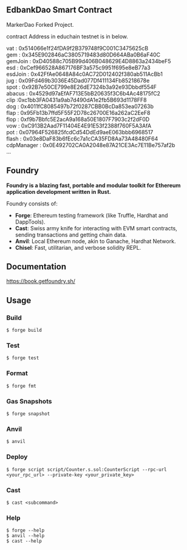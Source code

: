 ## EdbankDao Smart Contract

MarkerDao Forked Project.

contract Address in educhain testnet is in below.

vat : 0x514066e1f24fDA9f2B379748f9C001C3475625cB  
gem : 0x345E902846aC3805719483d80D664ABa0B6aF40C  
gemJoin : 0xD40588c705B99d406B048629E4D8863a2434beF5  
esd : 0xCef966528A867176BF3a575c9951f695e8eB77a3  
esdJoin : 0x42FfAe0648A84c0AC72D012402f380ab511AcBb1  
jug : 0x09Fd469b3036E45Dad077Df411134Fb85218678e  
spot : 0x92B7e50CE799e8E26dE7324b3a92e93Dbbdf554F  
abacus : 0x4529d97aEfAF713E5bB20635f3C6b4Ac48175fC2  
clip :0xc1bb3FA0431a9ab7d490dA1e2fb5B693d1178FF8  
dog : 0x4011fC8085497b72f0287CBB0BcDa853ea07263b  
flap : 0x95Fb13b7ffd5F55F2D78c26700E16a262aC2EeF8  
flop : 0xf9b7Bbfc5E2acA9a168a50E1807F7903c2f2dF0D  
vow : 0xC913B2Aad7F11404E4E91E53f2388f760F5A3AfA  
pot : 0x07964F526825fcdCd54DdEd9aeE063bbb6968517  
flash : 0x03e8DaF83b6fEc6c7a1cCA35FD8Aa73A48480F64  
cdpManager : 0x0E492702CA0A2048e87A21CE3Ac7E11Be757af2b  
...

## Foundry

**Foundry is a blazing fast, portable and modular toolkit for Ethereum application development written in Rust.**

Foundry consists of:

- **Forge**: Ethereum testing framework (like Truffle, Hardhat and DappTools).
- **Cast**: Swiss army knife for interacting with EVM smart contracts, sending transactions and getting chain data.
- **Anvil**: Local Ethereum node, akin to Ganache, Hardhat Network.
- **Chisel**: Fast, utilitarian, and verbose solidity REPL.

## Documentation

https://book.getfoundry.sh/

## Usage

### Build

```shell
$ forge build
```

### Test

```shell
$ forge test
```

### Format

```shell
$ forge fmt
```

### Gas Snapshots

```shell
$ forge snapshot
```

### Anvil

```shell
$ anvil
```

### Deploy

```shell
$ forge script script/Counter.s.sol:CounterScript --rpc-url <your_rpc_url> --private-key <your_private_key>
```

### Cast

```shell
$ cast <subcommand>
```

### Help

```shell
$ forge --help
$ anvil --help
$ cast --help
```
